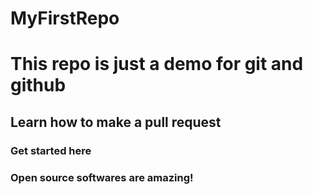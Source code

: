 # MyFirstRepo


# This repo is just a demo for git and github

## Learn how to make a pull request

### Get started here


### Open source softwares are amazing!
